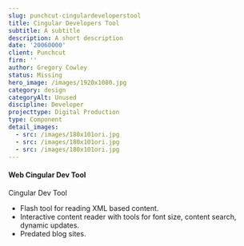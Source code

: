 ```yaml
---
slug: punchcut-cingulardeveloperstool
title: Cingular Developers Tool
subtitle: A subtitle
description: A short description
date: '20060000'
client: Punchcut
firm: ''
author: Gregory Cowley
status: Missing
hero_image: /images/1920x1080.jpg
category: design
categoryAlt: Unused
discipline: Developer
projecttype: Digital Production
type: Component
detail_images:
  - src: /images/180x101ori.jpg
  - src: /images/180x101ori.jpg
  - src: /images/180x101ori.jpg
---
```




#### Web Cingular Dev Tool
Cingular Dev Tool

- Flash tool for reading XML based content.
- Interactive content reader with tools for font size, content search, dynamic updates.
- Predated blog sites.
